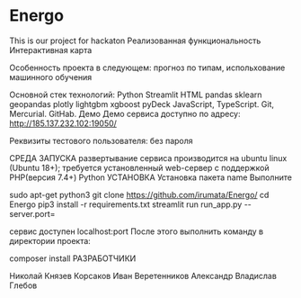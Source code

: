 # Energo
This is our project for hackaton
Реализованная функциональность
Интерактивная карта


Особенность проекта в следующем:
прогноз по типам, испольхование машинного обучения


Основной стек технологий:
Python Streamlit HTML
pandas sklearn geopandas plotly
lightgbm xgboost
pyDeck JavaScript, TypeScript.
Git, Mercurial.
GitHab.
Демо
Демо сервиса доступно по адресу: http://185.137.232.102:19050/

Реквизиты тестового пользователя: без пароля

СРЕДА ЗАПУСКА
развертывание сервиса производится на ubuntu linux (Ubuntu 18+);
требуется установленный web-сервер с поддержкой PHP(версия 7.4+)
Python
УСТАНОВКА
Установка пакета name
Выполните

sudo apt-get python3
git clone https://github.com/irumata/Energo/
cd Energo
pip3 install -r requirements.txt
streamlit run run_app.py --server.port=<port>
 
сервис доступен localhost:port
После этого выполнить команду в директории проекта:

composer install
РАЗРАБОТЧИКИ

Николай Князев
Корсаков Иван
Веретенников Александр
Владислав Глебов
